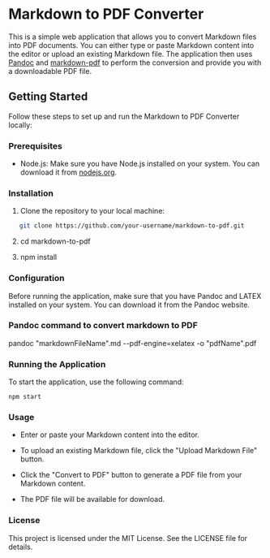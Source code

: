# Markdown to PDF Converter

This is a simple web application that allows you to convert Markdown files into PDF documents. You can either type or paste Markdown content into the editor or upload an existing Markdown file. The application then uses [Pandoc](https://pandoc.org/) and [markdown-pdf](https://www.npmjs.com/package/markdown-pdf) to perform the conversion and provide you with a downloadable PDF file.

## Getting Started

Follow these steps to set up and run the Markdown to PDF Converter locally:

### Prerequisites

- Node.js: Make sure you have Node.js installed on your system. You can download it from [nodejs.org](https://nodejs.org/).

### Installation

1. Clone the repository to your local machine:

```bash
   git clone https://github.com/your-username/markdown-to-pdf.git
```

2. cd markdown-to-pdf

3. npm install

### Configuration
Before running the application, make sure that you have Pandoc and LATEX installed on your system. You can download it from the Pandoc website.

### Pandoc command to convert markdown to PDF
pandoc "markdownFileName".md --pdf-engine=xelatex -o "pdfName".pdf

### Running the Application
To start the application, use the following command:

```
npm start
```

### Usage

- Enter or paste your Markdown content into the editor.

- To upload an existing Markdown file, click the "Upload Markdown File" button.

- Click the "Convert to PDF" button to generate a PDF file from your Markdown content.

- The PDF file will be available for download.

### License
This project is licensed under the MIT License. See the LICENSE file for details.
